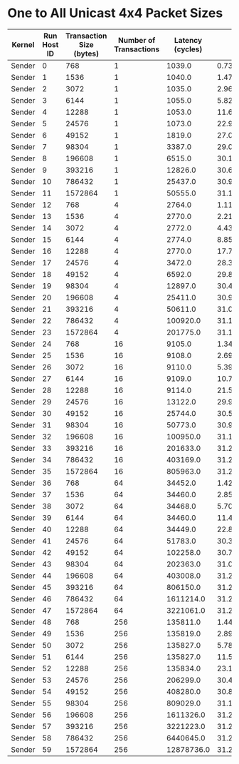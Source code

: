 # One to All Unicast 4x4 Packet Sizes

| Kernel | Run Host ID | Transaction Size (bytes) | Number of Transactions | Latency (cycles) | Bandwidth (bytes/cycle) |
|---|---|---|---|---|---|
| Sender | 0 | 768 | 1 | 1039.0 | 0.739172281039461 |
| Sender | 1 | 1536 | 1 | 1040.0 | 1.476923076923077 |
| Sender | 2 | 3072 | 1 | 1035.0 | 2.9681159420289855 |
| Sender | 3 | 6144 | 1 | 1055.0 | 5.823696682464455 |
| Sender | 4 | 12288 | 1 | 1053.0 | 11.66951566951567 |
| Sender | 5 | 24576 | 1 | 1073.0 | 22.904007455731595 |
| Sender | 6 | 49152 | 1 | 1819.0 | 27.021440351841672 |
| Sender | 7 | 98304 | 1 | 3387.0 | 29.023914968999115 |
| Sender | 8 | 196608 | 1 | 6515.0 | 30.177743668457406 |
| Sender | 9 | 393216 | 1 | 12826.0 | 30.65772649306097 |
| Sender | 10 | 786432 | 1 | 25437.0 | 30.916853402523884 |
| Sender | 11 | 1572864 | 1 | 50555.0 | 31.111937493818612 |
| Sender | 12 | 768 | 4 | 2764.0 | 1.1114327062228655 |
| Sender | 13 | 1536 | 4 | 2770.0 | 2.2180505415162455 |
| Sender | 14 | 3072 | 4 | 2772.0 | 4.432900432900433 |
| Sender | 15 | 6144 | 4 | 2774.0 | 8.859408795962509 |
| Sender | 16 | 12288 | 4 | 2770.0 | 17.744404332129964 |
| Sender | 17 | 24576 | 4 | 3472.0 | 28.31336405529954 |
| Sender | 18 | 49152 | 4 | 6592.0 | 29.825242718446603 |
| Sender | 19 | 98304 | 4 | 12897.0 | 30.48895091881833 |
| Sender | 20 | 196608 | 4 | 25411.0 | 30.948486875762466 |
| Sender | 21 | 393216 | 4 | 50611.0 | 31.077512793661455 |
| Sender | 22 | 786432 | 4 | 100920.0 | 31.1705112960761 |
| Sender | 23 | 1572864 | 4 | 201775.0 | 31.180552595713046 |
| Sender | 24 | 768 | 16 | 9105.0 | 1.3495881383855024 |
| Sender | 25 | 1536 | 16 | 9108.0 | 2.6982872200263506 |
| Sender | 26 | 3072 | 16 | 9110.0 | 5.3953896816684965 |
| Sender | 27 | 6144 | 16 | 9109.0 | 10.791963991656603 |
| Sender | 28 | 12288 | 16 | 9114.0 | 21.57208689927584 |
| Sender | 29 | 24576 | 16 | 13122.0 | 29.966163694558755 |
| Sender | 30 | 49152 | 16 | 25744.0 | 30.54816656308266 |
| Sender | 31 | 98304 | 16 | 50773.0 | 30.97835463730723 |
| Sender | 32 | 196608 | 16 | 100950.0 | 31.161248142644872 |
| Sender | 33 | 393216 | 16 | 201633.0 | 31.202511493654313 |
| Sender | 34 | 786432 | 16 | 403169.0 | 31.210018627424233 |
| Sender | 35 | 1572864 | 16 | 805963.0 | 31.224540084346305 |
| Sender | 36 | 768 | 64 | 34452.0 | 1.4266805990943923 |
| Sender | 37 | 1536 | 64 | 34460.0 | 2.8526987811955893 |
| Sender | 38 | 3072 | 64 | 34468.0 | 5.704073343390971 |
| Sender | 39 | 6144 | 64 | 34460.0 | 11.410795124782357 |
| Sender | 40 | 12288 | 64 | 34449.0 | 22.82887747104415 |
| Sender | 41 | 24576 | 64 | 51783.0 | 30.37413823069347 |
| Sender | 42 | 49152 | 64 | 102258.0 | 30.762659156251832 |
| Sender | 43 | 98304 | 64 | 202363.0 | 31.08995221458468 |
| Sender | 44 | 196608 | 64 | 403008.0 | 31.222486898523105 |
| Sender | 45 | 393216 | 64 | 806150.0 | 31.21729702908888 |
| Sender | 46 | 786432 | 64 | 1611214.0 | 31.238338296464654 |
| Sender | 47 | 1572864 | 64 | 3221061.0 | 31.251595669873996 |
| Sender | 48 | 768 | 256 | 135811.0 | 1.4476588788831537 |
| Sender | 49 | 1536 | 256 | 135819.0 | 2.895147217988647 |
| Sender | 50 | 3072 | 256 | 135827.0 | 5.789953396600087 |
| Sender | 51 | 6144 | 256 | 135827.0 | 11.579906793200173 |
| Sender | 52 | 12288 | 256 | 135834.0 | 23.158620080392243 |
| Sender | 53 | 24576 | 256 | 206299.0 | 30.496783794395512 |
| Sender | 54 | 49152 | 256 | 408280.0 | 30.819320074458705 |
| Sender | 55 | 98304 | 256 | 809029.0 | 31.106207564870974 |
| Sender | 56 | 196608 | 256 | 1611326.0 | 31.236166982969305 |
| Sender | 57 | 393216 | 256 | 3221223.0 | 31.2500239815747 |
| Sender | 58 | 786432 | 256 | 6440645.0 | 31.258762437613004 |
| Sender | 59 | 1572864 | 256 | 12878736.0 | 31.264961406150416 |
